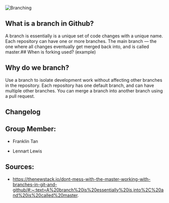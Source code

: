 ![Branching](https://www.nobledesktop.com/image/gitresources/git-branches-merge.png)
## What is a branch in Github?

A branch is essentially is a unique set of code changes with a unique name. Each repository can have one or more branches. The main branch — the one where all changes eventually get merged back into, and is called master.## When is forking used? (example)

## Why do we branch?

Use a branch to isolate development work without affecting other branches in the repository. Each repository has one default branch, and can have multiple other branches. You can merge a branch into another branch using a pull request.



## Changelog

## Group Member:
* Franklin Tan
  
* Lennart Lewis

## Sources:
* https://thenewstack.io/dont-mess-with-the-master-working-with-branches-in-git-and-github/#:~:text=A%20branch%20is%20essentially%20is,into%2C%20and%20is%20called%20master.